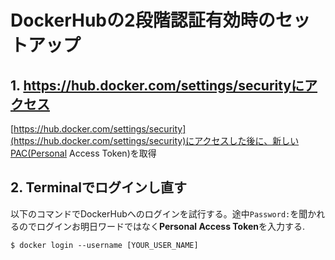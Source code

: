 # DockerHubの2段階認証有効時のセットアップ



## 1. https://hub.docker.com/settings/securityにアクセス

[https://hub.docker.com/settings/security](https://hub.docker.com/settings/security)にアクセスした後に、新しいPAC(Personal Access Token)を取得



## 2. Terminalでログインし直す

以下のコマンドでDockerHubへのログインを試行する。途中`Password:`を聞かれるのでログインお明日ワードではなく**Personal Access Token**を入力する.

```shell
$ docker login --username [YOUR_USER_NAME]
```


